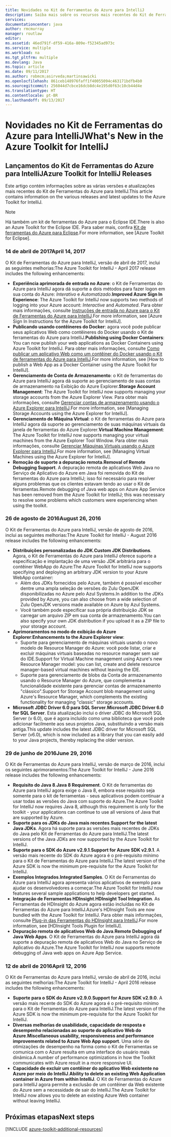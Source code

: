 ```yaml
---
title: Novidades no Kit de Ferramentas do Azure para IntelliJ
description: Saiba mais sobre os recursos mais recentes do Kit de Ferramentas do Azure para IntelliJ.
services: 
documentationcenter: java
author: rmcmurray
manager: routlaw
editor: 
ms.assetid: 46ed791f-df59-416a-809e-f52345ad973c
ms.service: multiple
ms.workload: na
ms.tgt_pltfrm: multiple
ms.devlang: Java
ms.topic: article
ms.date: 09/11/2017
ms.author: robmcm;asirveda;martinsawicki
ms.openlocfilehash: 861ceb148976faff1f40055094c463171bdfb4b0
ms.sourcegitcommit: 256044d7cbce16dcb8dc4e195d0f63c10cb44d4e
ms.translationtype: HT
ms.contentlocale: pt-BR
ms.lasthandoff: 09/13/2017
---
```

# <a name="whats-new-in-the-azure-toolkit-for-intellij"></a><span data-ttu-id="c17fd-103">Novidades no Kit de Ferramentas do Azure para IntelliJ</span><span class="sxs-lookup"><span data-stu-id="c17fd-103">What's New in the Azure Toolkit for IntelliJ</span></span>

## <a name="azure-toolkit-for-intellij-releases"></a><span data-ttu-id="c17fd-104">Lançamentos do Kit de Ferramentas do Azure para IntelliJ</span><span class="sxs-lookup"><span data-stu-id="c17fd-104">Azure Toolkit for IntelliJ Releases</span></span>
<span data-ttu-id="c17fd-105">Este artigo contém informações sobre as várias versões e atualizações mais recentes do Kit de Ferramentas do Azure para IntelliJ.</span><span class="sxs-lookup"><span data-stu-id="c17fd-105">This article contains information on the various releases and latest updates to the Azure Toolkit for IntelliJ.</span></span>

> [!NOTE]
> <span data-ttu-id="c17fd-106">Há também um kit de ferramentas do Azure para o Eclipse IDE.</span><span class="sxs-lookup"><span data-stu-id="c17fd-106">There is also an Azure Toolkit for the Eclipse IDE.</span></span> <span data-ttu-id="c17fd-107">Para saber mais, confira [Kit de ferramentas do Azure para Eclipse].</span><span class="sxs-lookup"><span data-stu-id="c17fd-107">For more information, see [Azure Toolkit for Eclipse].</span></span>
> 
> 

### <a name="april-14-2017"></a><span data-ttu-id="c17fd-108">14 de abril de 2017</span><span class="sxs-lookup"><span data-stu-id="c17fd-108">April 14, 2017</span></span>
<span data-ttu-id="c17fd-109">O Kit de Ferramentas do Azure para IntelliJ, versão de abril de 2017, inclui as seguintes melhorias:</span><span class="sxs-lookup"><span data-stu-id="c17fd-109">The Azure Toolkit for IntelliJ - April 2017 release includes the following enhancements:</span></span>

* <span data-ttu-id="c17fd-110">**Experiência aprimorada de entrada no Azure**: o Kit de Ferramentas do Azure para IntelliJ agora dá suporte a dois métodos para fazer logon em sua conta do Azure: *Interativo* e *Automatizado*.</span><span class="sxs-lookup"><span data-stu-id="c17fd-110">**Improved Azure Sign In Experience**: The Azure Toolkit for IntelliJ now supports two methods of logging into your Azure account: *Interactive* and *Automated*.</span></span> <span data-ttu-id="c17fd-111">Para obter mais informações, consulte [Instruções de entrada no Azure para o Kit de Ferramentas do Azure para IntelliJ].</span><span class="sxs-lookup"><span data-stu-id="c17fd-111">For more information, see [Azure Sign In Instructions for the Azure Toolkit for IntelliJ].</span></span>
* <span data-ttu-id="c17fd-112">**Publicando usando contêineres do Docker**: agora você pode publicar seus aplicativos Web como contêineres do Docker usando o Kit de ferramentas do Azure para IntelliJ.</span><span class="sxs-lookup"><span data-stu-id="c17fd-112">**Publishing using Docker Containers**: You can now publish your web applications as Docker Containers using Azure Toolkit for IntelliJ.</span></span> <span data-ttu-id="c17fd-113">Para obter mais informações, consulte [Como publicar um aplicativo Web como um contêiner do Docker usando o Kit de ferramentas do Azure para IntelliJ].</span><span class="sxs-lookup"><span data-stu-id="c17fd-113">For more information, see [How to publish a Web App as a Docker Container using the Azure Toolkit for IntelliJ].</span></span>
* <span data-ttu-id="c17fd-114">**Gerenciamento de Conta de Armazenamento**: o Kit de ferramentas do Azure para IntelliJ agora dá suporte ao gerenciamento de suas contas de armazenamento na Exibição do Azure Explorer.</span><span class="sxs-lookup"><span data-stu-id="c17fd-114">**Storage Account Management**: The Azure Toolkit for IntelliJ now supports managing your storage accounts from the Azure Explorer View.</span></span> <span data-ttu-id="c17fd-115">Para obter mais informações, consulte [Gerenciar contas de armazenamento usando o Azure Explorer para IntelliJ].</span><span class="sxs-lookup"><span data-stu-id="c17fd-115">For more information, see [Managing Storage Accounts using the Azure Explorer for IntelliJ].</span></span>
* <span data-ttu-id="c17fd-116">**Gerenciamento de Máquina Virtual**: o Kit de ferramentas do Azure para IntelliJ agora dá suporte ao gerenciamento de suas máquinas virtuais da janela de ferramentas do Azure Explorer.</span><span class="sxs-lookup"><span data-stu-id="c17fd-116">**Virtual Machine Management**: The Azure Toolkit for IntelliJ now supports managing your virtual machines from the Azure Explorer Tool Window.</span></span> <span data-ttu-id="c17fd-117">Para obter mais informações, consulte [Gerenciar Máquinas Virtuais usando o Azure Explorer para IntelliJ].</span><span class="sxs-lookup"><span data-stu-id="c17fd-117">For more information, see [Managing Virtual Machines using the Azure Explorer for IntelliJ].</span></span>
* <span data-ttu-id="c17fd-118">**Remoção de suporte a depuração remota**.</span><span class="sxs-lookup"><span data-stu-id="c17fd-118">**Removal of Remote Debugging Support**.</span></span> <span data-ttu-id="c17fd-119">A depuração remota de aplicativos Web Java no Serviço de Aplicativo do Azure em Java foi removida do Kit de ferramentas do Azure para IntelliJ; isso foi necessário para resolver alguns problemas que os clientes estavam tendo ao usar o Kit de ferramentas.</span><span class="sxs-lookup"><span data-stu-id="c17fd-119">Remote debugging of Java web apps on Azure App Service has been removed from the Azure Toolkit for IntelliJ; this was necessary to resolve some problems which customers were experiencing when using the toolkit.</span></span>

### <a name="august-26-2016"></a><span data-ttu-id="c17fd-120">26 de agosto de 2016</span><span class="sxs-lookup"><span data-stu-id="c17fd-120">August 26, 2016</span></span>
<span data-ttu-id="c17fd-121">O Kit de Ferramentas do Azure para IntelliJ, versão de agosto de 2016, inclui as seguintes melhorias:</span><span class="sxs-lookup"><span data-stu-id="c17fd-121">The Azure Toolkit for IntelliJ - August 2016 release includes the following enhancements:</span></span>

* <span data-ttu-id="c17fd-122">**Distribuições personalizadas do JDK**.</span><span class="sxs-lookup"><span data-stu-id="c17fd-122">**Custom JDK Distributions**.</span></span> <span data-ttu-id="c17fd-123">Agora, o Kit de Ferramentas do Azure para IntelliJ oferece suporte a especificação e implantação de uma versão JDK arbitrária para o contêiner WebApp do Azure:</span><span class="sxs-lookup"><span data-stu-id="c17fd-123">The Azure Toolkit for IntelliJ now supports specifying and deploying an arbitrary JDK version to your Azure WebApp container:</span></span>
  * <span data-ttu-id="c17fd-124">Além dos JDKs fornecidos pelo Azure, também é possível escolher dentre uma ampla seleção de versões do Zulu OpenJDK disponibilizadas no Azure pelo Azul Systems.</span><span class="sxs-lookup"><span data-stu-id="c17fd-124">In addition to the JDKs provided by Azure, you can also choose from a wide selection of Zulu OpenJDK versions made available on Azure by Azul Systems.</span></span>
  * <span data-ttu-id="c17fd-125">Você também pode especificar sua própria distribuição JDK se carregar um arquivo ZIP em sua conta de armazenamento.</span><span class="sxs-lookup"><span data-stu-id="c17fd-125">You can also specify your own JDK distribution if you upload it as a ZIP file to your storage account.</span></span>
* <span data-ttu-id="c17fd-126">**Aprimoramentos no modo de exibição do Azure Explorer**:</span><span class="sxs-lookup"><span data-stu-id="c17fd-126">**Enhancements to the Azure Explorer view**:</span></span>
  * <span data-ttu-id="c17fd-127">Suporte para gerenciamento de máquinas virtuais usando o novo modelo de Resource Manager do Azure: você pode listar, criar e excluir máquinas virtuais baseadas no resource manager sem sair do IDE.</span><span class="sxs-lookup"><span data-stu-id="c17fd-127">Support for Virtual Machine management using Azure's new Resource Manager model: you can list, create and delete resource manager-based virtual machines without leaving the IDE.</span></span>
  * <span data-ttu-id="c17fd-128">Suporte para gerenciamento de blobs da Conta de armazenamento usando o Resource Manager do Azure, que complementa a funcionalidade existente para gerenciar contas de armazenamento "clássico".</span><span class="sxs-lookup"><span data-stu-id="c17fd-128">Support for Storage Account blob management using Azure's Resource Manager, which complements the existing functionality for managing "classic" storage accounts.</span></span>
* <span data-ttu-id="c17fd-129">**Microsoft JDBC Driver 6.0 para SQL Server**.</span><span class="sxs-lookup"><span data-stu-id="c17fd-129">**Microsoft JDBC Driver 6.0 for SQL Server**.</span></span> <span data-ttu-id="c17fd-130">Esta atualização inclui o driver JDBC do Microsoft SQL Server (v 6.0), que é agora incluído como uma biblioteca que você pode adicionar facilmente aos seus projetos Java, substituindo a versão mais antiga.</span><span class="sxs-lookup"><span data-stu-id="c17fd-130">This update includes the latest JDBC driver for Microsoft SQL Server (v6.0), which is now included as a library that you can easily add to your Java projects, thereby replacing the older version.</span></span>

### <a name="june-29-2016"></a><span data-ttu-id="c17fd-131">29 de junho de 2016</span><span class="sxs-lookup"><span data-stu-id="c17fd-131">June 29, 2016</span></span>
<span data-ttu-id="c17fd-132">O Kit de Ferramentas do Azure para IntelliJ, versão de março de 2016, inclui os seguintes aprimoramentos:</span><span class="sxs-lookup"><span data-stu-id="c17fd-132">The Azure Toolkit for IntelliJ - June 2016 release includes the following enhancements:</span></span>

* <span data-ttu-id="c17fd-133">**Requisito do Java 8**.</span><span class="sxs-lookup"><span data-stu-id="c17fd-133">**Java 8 Requirement**.</span></span> <span data-ttu-id="c17fd-134">O Kit de ferramentas do Azure para IntelliJ agora exige o Java 8, embora esse requisito seja somente para o kit de ferramentas - seus aplicativos podem continuar a usar todas as versões do Java com suporte do Azure.</span><span class="sxs-lookup"><span data-stu-id="c17fd-134">The Azure Toolkit for IntelliJ now requires Java 8, although this requirement is only for the toolkit - your applications can continue to use all versions of Java that are supported by Azure.</span></span>
* <span data-ttu-id="c17fd-135">**Suporte para os JDKs do Java mais recentes**.</span><span class="sxs-lookup"><span data-stu-id="c17fd-135">**Support for the latest Java JDKs**.</span></span> <span data-ttu-id="c17fd-136">Agora há suporte para as versões mais recentes de JDKs do Java pelo Kit de Ferramentas do Azure para IntelliJ.</span><span class="sxs-lookup"><span data-stu-id="c17fd-136">The latest versions of the Java JDKs are now supported by the Azure Toolkit for IntelliJ.</span></span>
* <span data-ttu-id="c17fd-137">**Suporte para o SDK do Azure v2.9.1**.</span><span class="sxs-lookup"><span data-stu-id="c17fd-137">**Support for Azure SDK v2.9.1**.</span></span> <span data-ttu-id="c17fd-138">A versão mais recente do SDK do Azure agora é o pré-requisito mínimo para o Kit de Ferramentas do Azure para IntelliJ.</span><span class="sxs-lookup"><span data-stu-id="c17fd-138">The latest version of the Azure SDK is now the minimum pre-requisite for the Azure Toolkit for IntelliJ.</span></span>
* <span data-ttu-id="c17fd-139">**Exemplos Integrados**.</span><span class="sxs-lookup"><span data-stu-id="c17fd-139">**Integrated Samples**.</span></span> <span data-ttu-id="c17fd-140">O Kit de Ferramentas do Azure para IntelliJ agora apresenta vários aplicativos de exemplo para ajudar os desenvolvedores a começar.</span><span class="sxs-lookup"><span data-stu-id="c17fd-140">The Azure Toolkit for IntelliJ now features several sample applications to help developers get started.</span></span>
* <span data-ttu-id="c17fd-141">**Integração de Ferramentas HDInsight**.</span><span class="sxs-lookup"><span data-stu-id="c17fd-141">**HDInsight Tool Integration**.</span></span> <span data-ttu-id="c17fd-142">As Ferramentas de HDInsight do Azure agora estão incluídas no Kit de Ferramentas do Azure para IntelliJ.</span><span class="sxs-lookup"><span data-stu-id="c17fd-142">Azure's HDInsight Tools are now bundled with the Azure Toolkit for IntelliJ.</span></span> <span data-ttu-id="c17fd-143">Para obter mais informações, consulte [Plug-in das Ferramentas do HDInsight para IntelliJ].</span><span class="sxs-lookup"><span data-stu-id="c17fd-143">For more information, see [HDInsight Tools Plugin for IntelliJ].</span></span>
* <span data-ttu-id="c17fd-144">**Depuração remota de aplicativos Web do Java**.</span><span class="sxs-lookup"><span data-stu-id="c17fd-144">**Remote Debugging of Java Web Apps**.</span></span> <span data-ttu-id="c17fd-145">O Kit de Ferramentas do Azure para IntelliJ agora dá suporte a depuração remota de aplicativos Web do Java no Serviço de Aplicativo do Azure.</span><span class="sxs-lookup"><span data-stu-id="c17fd-145">The Azure Toolkit for IntelliJ now supports remote debugging of Java web apps on Azure App Service.</span></span>

### <a name="april-12-2016"></a><span data-ttu-id="c17fd-146">12 de abril de 2016</span><span class="sxs-lookup"><span data-stu-id="c17fd-146">April 12, 2016</span></span>
<span data-ttu-id="c17fd-147">O Kit de Ferramentas do Azure para IntelliJ, versão de abril de 2016, inclui as seguintes melhorias:</span><span class="sxs-lookup"><span data-stu-id="c17fd-147">The Azure Toolkit for IntelliJ - April 2016 release includes the following enhancements:</span></span>

* <span data-ttu-id="c17fd-148">**Suporte para o SDK do Azure v2.9.0**.</span><span class="sxs-lookup"><span data-stu-id="c17fd-148">**Support for Azure SDK v2.9.0**.</span></span> <span data-ttu-id="c17fd-149">A versão mais recente do SDK do Azure agora é o pré-requisito mínimo para o Kit de Ferramentas do Azure para IntelliJ.</span><span class="sxs-lookup"><span data-stu-id="c17fd-149">The latest version of the Azure SDK is now the minimum pre-requisite for the Azure Toolkit for IntelliJ.</span></span>
* <span data-ttu-id="c17fd-150">**Diversas melhorias de usabilidade, capacidade de resposta e desempenho relacionadas ao suporte do aplicativo Web do Azure**.</span><span class="sxs-lookup"><span data-stu-id="c17fd-150">**Miscellaneous usability, responsiveness and performance improvements related to Azure Web App support**.</span></span> <span data-ttu-id="c17fd-151">Uma série de otimizações de desempenho na forma como o Kit de Ferramentas se comunica com o Azure resulta em uma interface do usuário mais dinâmica.</span><span class="sxs-lookup"><span data-stu-id="c17fd-151">A number of performance optimizations in how the Toolkit communicates with Azure result in a more responsive UI.</span></span>
* <span data-ttu-id="c17fd-152">**Capacidade de excluir um contêiner do aplicativo Web existente no Azure por meio do IntelliJ**.</span><span class="sxs-lookup"><span data-stu-id="c17fd-152">**Ability to delete an existing Web Application container in Azure from within IntelliJ**.</span></span> <span data-ttu-id="c17fd-153">O Kit de Ferramentas do Azure para IntelliJ agora permite a exclusão de um contêiner da Web existente do Azure sem a necessidade de sair do IntelliJ.</span><span class="sxs-lookup"><span data-stu-id="c17fd-153">The Azure Toolkit for IntelliJ now allows you to delete an existing Azure Web container without leaving IntelliJ.</span></span>

## <a name="next-steps"></a><span data-ttu-id="c17fd-154">Próximas etapas</span><span class="sxs-lookup"><span data-stu-id="c17fd-154">Next steps</span></span>

[!INCLUDE [azure-toolkit-additional-resources](../includes/azure-toolkit-additional-resources.md)]

<!-- URL List -->

[Kit de ferramentas do Azure para Eclipse]: ../eclipse/azure-toolkit-for-eclipse.md

[Instruções de entrada no Azure para o Kit de ferramentas do Azure para IntelliJ]: ./azure-toolkit-for-intellij-sign-in-instructions.md
[Como publicar um aplicativo Web como um contêiner do Docker usando o Kit de ferramentas do Azure para IntelliJ]: ./azure-toolkit-for-intellij-publish-as-docker-container.md
[Gerenciar contas de armazenamento usando o Azure Explorer para IntelliJ]: ./azure-toolkit-for-intellij-managing-storage-accounts-using-azure-explorer.md
[Gerenciar Máquinas Virtuais usando o Azure Explorer para IntelliJ]: ./azure-toolkit-for-intellij-managing-virtual-machines-using-azure-explorer.md

[Azure Java Developer Center]: https://docs.microsoft.com/java/azure

[Plug-in das Ferramentas do HDInsight para IntelliJ]: /azure/hdinsight/hdinsight-apache-spark-intellij-tool-plugin
